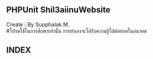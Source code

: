 ## PHPUnit Shil3aiinuWebsite
Create : By Supphalak M.<br>
#โปรดใช้ในการศึกษาเท่านั้น การทำเองจะได้รับความรู้ไปต่อยอดในอนาคต 

## INDEX

